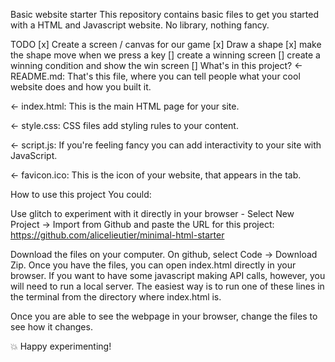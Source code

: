 Basic website starter
This repository contains basic files to get you started with a HTML and Javascript website. No library, nothing fancy.

TODO
[x] Create a screen / canvas for our game
[x] Draw a shape
[x] make the shape move when we press a key
[] create a winning screen
[] create a winning condition and show the win screen
[]
What's in this project?
← README.md: That's this file, where you can tell people what your cool website does and how you built it.

← index.html: This is the main HTML page for your site.

← style.css: CSS files add styling rules to your content.

← script.js: If you're feeling fancy you can add interactivity to your site with JavaScript.

← favicon.ico: This is the icon of your website, that appears in the tab.

How to use this project
You could:

Use glitch to experiment with it directly in your browser - Select New Project -> Import from Github and paste the URL for this project: https://github.com/alicelieutier/minimal-html-starter

Download the files on your computer. On github, select Code -> Download Zip. Once you have the files, you can open index.html directly in your browser. If you want to have some javascript making API calls, however, you will need to run a local server. The easiest way is to run one of these lines in the terminal from the directory where index.html is.

Once you are able to see the webpage in your browser, change the files to see how it changes.

💥 Happy experimenting!